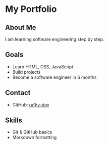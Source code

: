 # My Portfolio

## About Me
I am learning software engineering step by step.

## Goals
- Learn HTML, CSS, JavaScript
- Build projects
- Become a software engineer in 6 months

## Contact
- GitHub: [rafhy-dev](https://github.com/rafhy-dev)

## Skills
- Git & GitHub basics
- Markdown formatting

